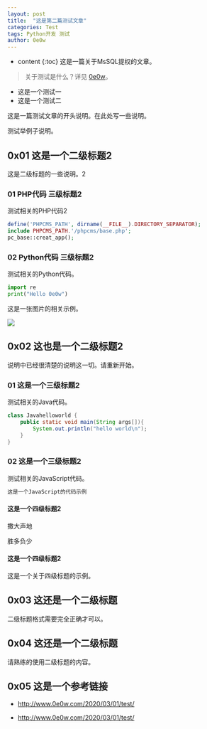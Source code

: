 ```yaml
---
layout: post
title:  "这是第二篇测试文章"
categories: Test
tags: Python开发 测试
author: 0e0w
---
```


* content
{:toc}
这是一篇关于MsSQL提权的文章。
> 关于测试是什么？详见 [0e0w](http://www.0e0w.com/)。

- 这是一个测试一
- 这是一个测试二

这是一篇测试文章的开头说明。在此处写一些说明。

测试举例子说明。

## 0x01 这是一个二级标题2

这是二级标题的一些说明。2

### 01 PHP代码 三级标题2

测试相关的PHP代码2

```php
define('PHPCMS_PATH', dirname(__FILE__).DIRECTORY_SEPARATOR);
include PHPCMS_PATH.'/phpcms/base.php';
pc_base::creat_app();
```
### 02 Python代码 三级标题2

测试相关的Python代码。

```python
import re
print("Hello 0e0w")
```
这是一张图片的相关示例。



![](https://www.baidu.com/img/bd_logo1.png)

## 0x02 这也是一个二级标题2

说明中已经很清楚的说明这一切。请重新开始。

### 01 这是一个三级标题2

测试相关的Java代码。

```java
class Javahelloworld {
    public static void main(String args[]){
        System.out.println("hello world\n");
    }
}
```

### 02 这是一个三级标题2

测试相关的JavaScript代码。

```javascript
这是一个JavaScript的代码示例
```

#### 这是一个四级标题2

撒大声地

胜多负少

#### 这是一个四级标题2

这是一个关于四级标题的示例。

## 0x03 这还是一个二级标题

二级标题格式需要完全正确才可以。

## 0x04 这还是一个二级标题

请熟练的使用二级标题的内容。

## 0x05 这是一个参考链接

- http://www.0e0w.com/2020/03/01/test/

- http://www.0e0w.com/2020/03/01/test/